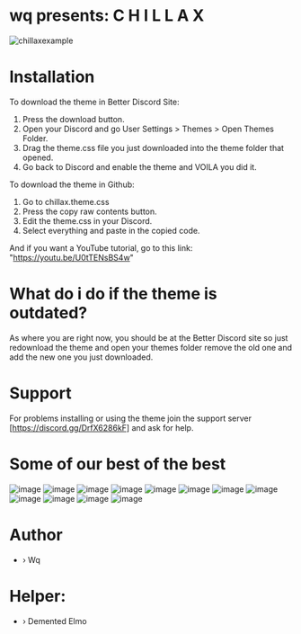 # wq presents:   C H I L L A X
![chillaxexample](https://user-images.githubusercontent.com/84565593/200113770-2a31d776-b2ec-469c-bb0a-262b866d4fe0.png)

# Installation
To download the theme in Better Discord Site:
1. Press the download button.
2. Open your Discord and go User Settings > Themes > Open Themes Folder.
3. Drag the theme.css file you just downloaded into the theme folder that opened.
4. Go back to Discord and enable the theme and VOILA you did it.

To download the theme in Github:
1. Go to chillax.theme.css
2. Press the copy raw contents button.
3. Edit the theme.css in your Discord.
4. Select everything and paste in the copied code.


And if you want a YouTube tutorial, go to this link: "https://youtu.be/U0tTENsBS4w"

# What do i do if the theme is outdated?
As where you are right now, you should be at the Better Discord site so just redownload the theme and open your themes folder remove the old one and add the new one you just downloaded.

# Support
For problems installing or using the theme join the support server [https://discord.gg/DrfX6286kF] and ask for help.

# Some of our best of the best
![image](https://user-images.githubusercontent.com/84565593/195045896-bd386edd-3af8-45be-b526-53f55f8ba869.png)
![image](https://user-images.githubusercontent.com/84565593/195045909-cd305dff-669e-4db0-a815-a91c25361f11.png)
![image](https://user-images.githubusercontent.com/84565593/195045924-27e510b4-5de8-4c36-b1ee-11d79487d280.png)
![image](https://user-images.githubusercontent.com/84565593/195045941-21cdf829-9bf7-4c7c-af8f-92b83cd3f256.png)
![image](https://user-images.githubusercontent.com/84565593/195045958-b95c73f3-15fd-4e2a-83c5-9084da71a70e.png)
![image](https://user-images.githubusercontent.com/84565593/195983143-573c15db-0e08-4683-9d70-a891bc34c0c4.png)
![image](https://user-images.githubusercontent.com/84565593/195046542-f1e72971-31ec-47fb-bdeb-9ae139367177.png)
![image](https://user-images.githubusercontent.com/84565593/195046557-2ca6613c-7f09-47b9-9b8c-30358fdac147.png)
![image](https://user-images.githubusercontent.com/84565593/195046937-7043cbe3-70f7-4b8b-979b-6dca2aa20d29.png)
![image](https://user-images.githubusercontent.com/84565593/195045867-6f8374c1-ad21-43e6-8901-d0d09b43b41e.png)
![image](https://user-images.githubusercontent.com/84565593/195983214-b7b9a397-4341-4d15-9316-62c0335c66a2.png)
![image](https://user-images.githubusercontent.com/84565593/195983219-59180643-50ee-44c7-93a2-437b56c4b4c5.png)


# Author
- › Wq
# Helper:
- › Demented Elmo
